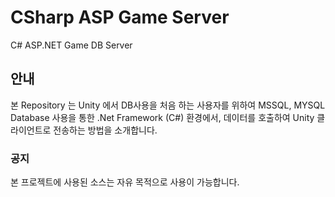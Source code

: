 # CSharp ASP Game Server
C# ASP.NET Game DB Server

## 안내

본 Repository 는 Unity 에서 DB사용을 처음 하는 사용자를 위하여
MSSQL, MYSQL Database 사용을 통한 .Net Framework (C#) 환경에서, 데이터를 호출하여 Unity 클라이언트로 전송하는 방법을 소개합니다.

### 공지

본 프로젝트에 사용된 소스는 자유 목적으로 사용이 가능합니다.
